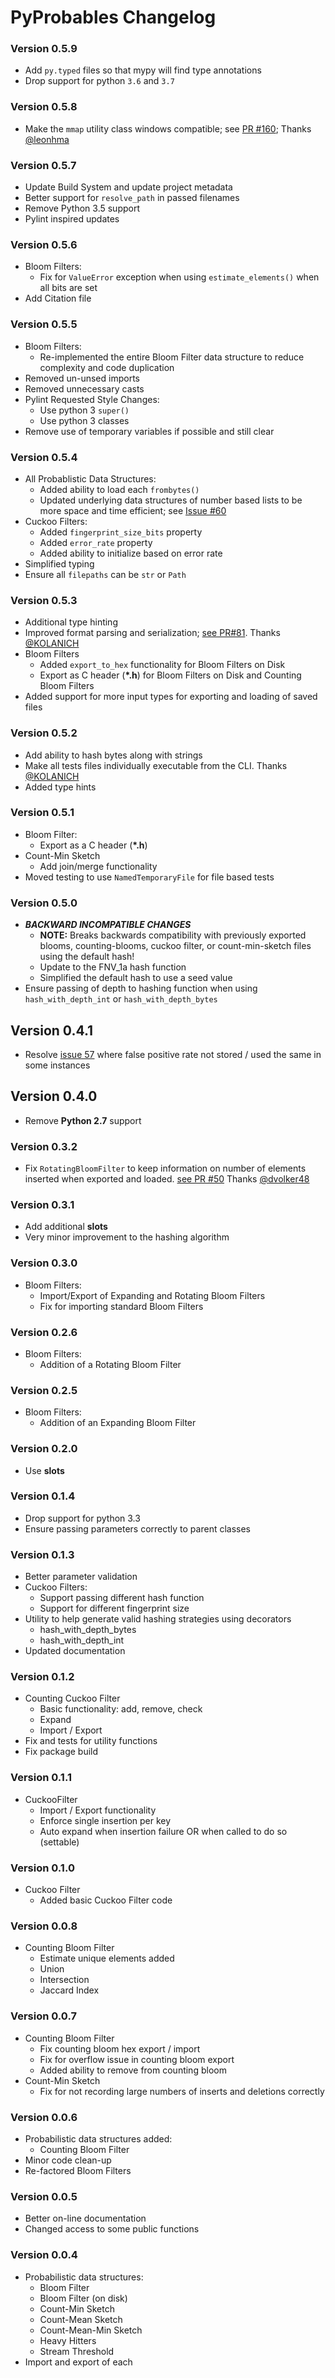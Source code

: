 # PyProbables Changelog

### Version 0.5.9

* Add `py.typed` files so that mypy will find type annotations
* Drop support for python `3.6` and `3.7`

### Version 0.5.8

* Make the `mmap` utility class windows compatible; see [PR #160](https://github.com/barrust/pyprobables/pull/106); Thanks [@leonhma](https://github.com/leonhma)

### Version 0.5.7

* Update Build System and update project metadata
* Better support for `resolve_path` in passed filenames
* Remove Python 3.5 support
* Pylint inspired updates

### Version 0.5.6

* Bloom Filters:
  * Fix for `ValueError` exception when using `estimate_elements()` when all bits are set
* Add Citation file

### Version 0.5.5

* Bloom Filters:
  * Re-implemented the entire Bloom Filter data structure to reduce complexity and code duplication
* Removed un-unsed imports
* Removed unnecessary casts
* Pylint Requested Style Changes:
  * Use python 3 `super()`
  * Use python 3 classes
* Remove use of temporary variables if possible and still clear

### Version 0.5.4

* All Probablistic Data Structures:
  * Added ability to load each `frombytes()`
  * Updated underlying data structures of number based lists to be more space and time efficient; see [Issue #60](https://github.com/barrust/pyprobables/issues/60)
* Cuckoo Filters:
  * Added `fingerprint_size_bits` property
  * Added `error_rate` property
  * Added ability to initialize based on error rate
* Simplified typing
* Ensure all `filepaths` can be `str` or `Path`

### Version 0.5.3

* Additional type hinting
* Improved format parsing and serialization; [see PR#81](https://github.com/barrust/pyprobables/pull/81). Thanks [@KOLANICH](https://github.com/KOLANICH)
* Bloom Filters
  * Added `export_to_hex` functionality for Bloom Filters on Disk
  * Export as C header (**\*.h**) for Bloom Filters on Disk and Counting Bloom Filters
* Added support for more input types for exporting and loading of saved files

### Version 0.5.2

* Add ability to hash bytes along with strings
* Make all tests files individually executable from the CLI. Thanks [@KOLANICH](https://github.com/KOLANICH)
* Added type hints

### Version 0.5.1

* Bloom Filter:
  * Export as a C header (**\*.h**)
* Count-Min Sketch
  * Add join/merge functionality
* Moved testing to use `NamedTemporaryFile` for file based tests

### Version 0.5.0

* ***BACKWARD INCOMPATIBLE CHANGES***
  * **NOTE:** Breaks backwards compatibility with previously exported blooms, counting-blooms, cuckoo filter, or count-min-sketch files using the default hash!
  * Update to the FNV_1a hash function
  * Simplified the default hash to use a seed value
* Ensure passing of depth to hashing function when using `hash_with_depth_int` or `hash_with_depth_bytes`

## Version 0.4.1

* Resolve [issue 57](https://github.com/barrust/pyprobables/issues/57) where false positive rate not stored / used the same in some instances

## Version 0.4.0

* Remove **Python 2.7** support

### Version 0.3.2

* Fix `RotatingBloomFilter` to keep information on number of elements inserted when exported and loaded. [see PR #50](https://github.com/barrust/pyprobables/pull/50) Thanks [@dvolker48](https://github.com/volker48)

### Version 0.3.1

* Add additional **slots**
* Very minor improvement to the hashing algorithm

### Version 0.3.0

* Bloom Filters:
  * Import/Export of Expanding and Rotating Bloom Filters
  * Fix for importing standard Bloom Filters

### Version 0.2.6

* Bloom Filters:
  * Addition of a Rotating Bloom Filter

### Version 0.2.5

* Bloom Filters:
  * Addition of an Expanding Bloom Filter

### Version 0.2.0

* Use **slots**

### Version 0.1.4

* Drop support for python 3.3
* Ensure passing parameters correctly to parent classes

### Version 0.1.3

* Better parameter validation
* Cuckoo Filters:
  * Support passing different hash function
  * Support for different fingerprint size
* Utility to help generate valid hashing strategies using decorators
  * hash_with_depth_bytes
  * hash_with_depth_int
* Updated documentation

### Version 0.1.2

* Counting Cuckoo Filter
  * Basic functionality: add, remove, check
  * Expand
  * Import / Export
* Fix and tests for utility functions
* Fix package build

### Version 0.1.1

* CuckooFilter
  * Import / Export functionality
  * Enforce single insertion per key
  * Auto expand when insertion failure OR when called to do so (settable)

### Version 0.1.0

* Cuckoo Filter
  * Added basic Cuckoo Filter code

### Version 0.0.8

* Counting Bloom Filter
  * Estimate unique elements added
  * Union
  * Intersection
  * Jaccard Index

### Version 0.0.7

* Counting Bloom Filter
  * Fix counting bloom hex export / import
  * Fix for overflow issue in counting bloom export
  * Added ability to remove from counting bloom
* Count-Min Sketch
  * Fix for not recording large numbers of inserts and deletions correctly

### Version 0.0.6

* Probabilistic data structures added:
  * Counting Bloom Filter
* Minor code clean-up
* Re-factored Bloom Filters

### Version 0.0.5

* Better on-line documentation
* Changed access to some public functions

### Version 0.0.4

* Probabilistic data structures:
  * Bloom Filter
  * Bloom Filter (on disk)
  * Count-Min Sketch
  * Count-Mean Sketch
  * Count-Mean-Min Sketch
  * Heavy Hitters
  * Stream Threshold
* Import and export of each

